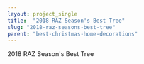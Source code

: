 ```yaml
---
layout: project_single
title:  "2018 RAZ Season's Best Tree"
slug: "2018-raz-seasons-best-tree"
parent: "best-christmas-home-decorations"
---
```

2018 RAZ Season's Best Tree